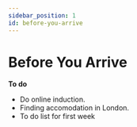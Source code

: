 ```yaml
---
sidebar_position: 1
id: before-you-arrive
---
```


# Before You Arrive

**To do**

- Do online induction.
- Finding accomodation in London.
- To do list for first week
